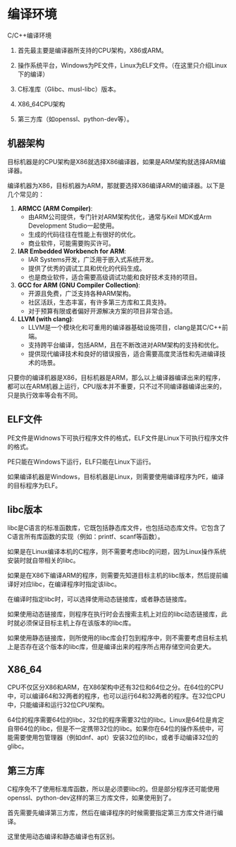 # 编译环境

C/C++编译环境

1. 首先最主要是编译器所支持的CPU架构，X86或ARM。

2. 操作系统平台，Windows为PE文件，Linux为ELF文件。（在这里只介绍Linux下的编译）

3. C标准库（Glibc、musl-libc）版本。
4. X86_64CPU架构

5. 第三方库（如openssl、python-dev等）。



## 机器架构

目标机器是的CPU架构是X86就选择X86编译器，如果是ARM架构就选择ARM编译器。

编译机器为X86，目标机器为ARM，那就要选择X86编译ARM的编译器。以下是几个常见的：

1. **ARMCC (ARM Compiler)**:
    - 由ARM公司提供，专门针对ARM架构优化，通常与Keil MDK或Arm Development Studio一起使用。
    - 生成的代码往往在性能上有很好的优化。
    - 商业软件，可能需要购买许可。
2. **IAR Embedded Workbench for ARM**:
    - IAR Systems开发，广泛用于嵌入式系统开发。
    - 提供了优秀的调试工具和优化的代码生成。
    - 也是商业软件，适合需要高级调试功能和良好技术支持的项目。
3. **GCC for ARM (GNU Compiler Collection)**:
    - 开源且免费，广泛支持各种ARM架构。
    - 社区活跃，生态丰富，有许多第三方库和工具支持。
    - 对于预算有限或者偏好开源解决方案的项目非常合适。
4. **LLVM (with clang)**:
    - LLVM是一个模块化和可重用的编译器基础设施项目，clang是其C/C++前端。
    - 支持跨平台编译，包括ARM，且在不断改进对ARM架构的支持和优化。
    - 提供现代编译技术和良好的错误报告，适合需要高度灵活性和先进编译技术的场景。



只要你的编译机器是X86，目标机器是ARM，那么以上编译器编译出来的程序，都可以在ARM机器上运行，CPU版本并不重要，只不过不同编译器编译出来的，只是执行效率等会有不同。



## ELF文件

PE文件是Widnows下可执行程序文件的格式，ELF文件是Linux下可执行程序文件的格式。

PE只能在Windows下运行，ELF只能在Linux下运行。



如果编译机器是Windows，目标机器是Linux，则需要使用编译程序为PE，编译的目标程序为ELF。



## libc版本

libc是C语言的标准函数库，它既包括静态库文件，也包括动态库文件。它包含了C语言所有库函数的实现（例如：printf、scanf等函数）。

如果是在Linux编译本机的C程序，则不需要考虑libc的问题，因为Linux操作系统安装时就自带相关的libc。



如果是在X86下编译ARM的程序，则需要先知道目标主机的libc版本，然后提前编译好对应libc，在编译程序时指定该libc。

在编译时指定libc时，可以选择使用动态链接库，或者静态链接库。

如果使用动态链接库，则程序在执行时会去搜索主机上对应的libc动态链接库，此时就必须保证目标主机上存在该版本的libc库。

如果使用静态链接库，则所使用的libc库会打包到程序中，则不需要考虑目标主机上是否存在这个版本的libc库，但是编译出来的程序所占用存储空间会更大。



## X86_64

CPU不仅区分X86和ARM，在X86架构中还有32位和64位之分。在64位的CPU中，可以编译64和32两者的程序，也可以运行64和32两者的程序。在32位CPU中，只能编译和运行32位CPU架构。



64位的程序需要64位的libc，32位的程序需要32位的libc。Linux是64位是肯定自带64位的libc，但是不一定携带32位的libc。如果你在64位的操作系统中，可能需要使用包管理器（例如dnf、apt）安装32位的libc，或者手动编译32位的glibc。



## 第三方库

C程序免不了使用标准库函数，所以是必须要libc的。但是部分程序还可能使用openssl、python-dev这样的第三方库文件，如果使用到了。

首先需要先编译第三方库，然后在编译程序的时候需要指定第三方库文件进行编译。

这里使用动态编译和静态编译也有区别。

